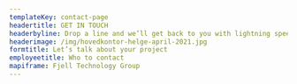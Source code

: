 ```yaml
---
templateKey: contact-page
headertitle: GET IN TOUCH
headerbyline: Drop a line and we’ll get back to you with lightning speed
headerimage: /img/hovedkontor-helge-april-2021.jpg
formtitle: Let’s talk about your project
employeetitle: Who to contact
mapiframe: Fjell Technology Group
---
```


